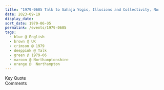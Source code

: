 ```yaml
---
title: "1979-0605 Talk to Sahaja Yogis, Illusions and Collectivity, Northampton, Northamptonshire, UK"
date: 2023-09-19
display_date: 
sort_date: 1979-06-05
permalink: /events/1979-0605
tags:
  - blue @ English
  - brown @ UK
  - crimson @ 1979
  - deeppink @ Talk
  - green @ 1979-06
  - maroon @ Northamptonshire
  - orange @  Northampton
---
```


<wave-list>
  <list-title color="green" width="75">Key Quote</list-title>
  <list-item color="BlanchedAlmond"  width="200"></list-item>
  <list-item color="Lavender"></list-item>
  <list-item color="BlanchedAlmond"></list-item>
</wave-list>

<br>

<wave-list>
  <list-title color="green" width="75">Comments</list-title>
  <list-item color="BlanchedAlmond"  width="200"></list-item>
  <list-item color="Lavender"></list-item>
  <list-item color="BlanchedAlmond"></list-item>
</wave-list>